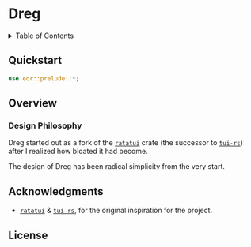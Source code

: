 
# Dreg

<details>
<summary>Table of Contents</summary>

- [Quickstart](#quickstart)
- [Overview](#overview)
  - [Design Philosophy](#design-philosophy)
- [Acknowledgments](#acknowledgments)
- [License](#license)

</details>

## Quickstart

```rust
use eor::prelude::*;
```

## Overview

### Design Philosophy

Dreg started out as a fork of the [`ratatui`] crate (the successor to [`tui-rs`]) after I realized how bloated it had become.

The design of Dreg has been radical simplicity from the very start.

## Acknowledgments

- [`ratatui`] & [`tui-rs`], for the original inspiration for the project.

## License


[`ratatui`]: https://docs.rs/ratatui/latest/ratatui/
[`tui-rs`]: https://docs.rs/tui/latest/tui/
